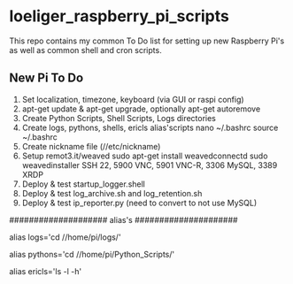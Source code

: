 # loeliger_raspberry_pi_scripts

This repo contains my common To Do list for setting up new Raspberry Pi's as well as common shell and cron scripts.

## New Pi To Do

1. Set localization, timezone, keyboard (via GUI or raspi config)
2. apt-get update & apt-get upgrade, optionally apt-get autoremove
3. Create Python Scripts, Shell Scripts, Logs directories
4. Create logs, pythons, shells, ericls alias'scripts
	nano ~/.bashrc
	source ~/.bashrc
5. Create nickname file (//etc/nickname)
6. Setup remot3.it/weaved
	sudo apt-get install weavedconnectd
	sudo weavedinstaller
	SSH 22, 5900 VNC, 5901 VNC-R, 3306 MySQL, 3389 XRDP
7. Deploy & test startup_logger.shell
8. Deploy & test log_archive.sh and log_retention.sh
9. Deploy & test ip_reporter.py (need to convert to not use MySQL)




#################### alias's #####################

alias logs='cd //home/pi/logs/'

alias pythons='cd //home/pi/Python_Scripts/'

alias ericls='ls -l -h'